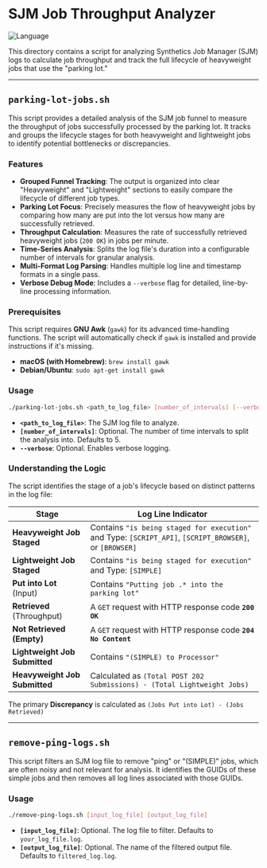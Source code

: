# SJM Job Throughput Analyzer

![Language](https://img.shields.io/badge/language-Shell%20Script-green.svg)

This directory contains a script for analyzing Synthetics Job Manager (SJM) logs to calculate job throughput and track the full lifecycle of heavyweight jobs that use the "parking lot."

---

## `parking-lot-jobs.sh`

This script provides a detailed analysis of the SJM job funnel to measure the throughput of jobs successfully processed by the parking lot. It tracks and groups the lifecycle stages for both heavyweight and lightweight jobs to identify potential bottlenecks or discrepancies.

### Features

- **Grouped Funnel Tracking**: The output is organized into clear "Heavyweight" and "Lightweight" sections to easily compare the lifecycle of different job types.
- **Parking Lot Focus**: Precisely measures the flow of heavyweight jobs by comparing how many are put into the lot versus how many are successfully retrieved.
- **Throughput Calculation**: Measures the rate of successfully retrieved heavyweight jobs (`200 OK`) in jobs per minute.
- **Time-Series Analysis**: Splits the log file's duration into a configurable number of intervals for granular analysis.
- **Multi-Format Log Parsing**: Handles multiple log line and timestamp formats in a single pass.
- **Verbose Debug Mode**: Includes a `--verbose` flag for detailed, line-by-line processing information.

### Prerequisites

This script requires **GNU Awk** (`gawk`) for its advanced time-handling functions. The script will automatically check if `gawk` is installed and provide instructions if it's missing.

- **macOS (with Homebrew)**: `brew install gawk`
- **Debian/Ubuntu**: `sudo apt-get install gawk`

### Usage

```bash
./parking-lot-jobs.sh <path_to_log_file> [number_of_intervals] [--verbose]
```

- **`<path_to_log_file>`**: The SJM log file to analyze.
- **`[number_of_intervals]`**: Optional. The number of time intervals to split the analysis into. Defaults to 5.
- **`--verbose`**: Optional. Enables verbose logging.

### Understanding the Logic

The script identifies the stage of a job's lifecycle based on distinct patterns in the log file:

| Stage                         | Log Line Indicator                                                                                                  |
|-------------------------------|---------------------------------------------------------------------------------------------------------------------|
| **Heavyweight Job Staged**    | Contains `"is being staged for execution"` and Type: `[SCRIPT_API]`, `[SCRIPT_BROWSER]`, or `[BROWSER]` |
| **Lightweight Job Staged**    | Contains `"is being staged for execution"` and Type: `[SIMPLE]`                                                     |
| **Put into Lot** (Input)      | Contains `"Putting job .* into the parking lot"`                                                                    |
| **Retrieved** (Throughput)    | A `GET` request with HTTP response code **`200 OK`**                                                                |
| **Not Retrieved (Empty)**     | A `GET` request with HTTP response code **`204 No Content`**                                                        |
| **Lightweight Job Submitted** | Contains `"(SIMPLE) to Processor"`                                                                                  |
| **Heavyweight Job Submitted** | Calculated as `(Total POST 202 Submissions) - (Total Lightweight Jobs)`                                             |

The primary **Discrepancy** is calculated as `(Jobs Put into Lot) - (Jobs Retrieved)`

---

## `remove-ping-logs.sh`

This script filters an SJM log file to remove "ping" or "(SIMPLE)" jobs, which are often noisy and not relevant for analysis. It identifies the GUIDs of these simple jobs and then removes all log lines associated with those GUIDs.

### Usage

```bash
./remove-ping-logs.sh [input_log_file] [output_log_file]
```

- **`[input_log_file]`**: Optional. The log file to filter. Defaults to `your_log_file.log`.
- **`[output_log_file]`**: Optional. The name of the filtered output file. Defaults to `filtered_log.log`.
